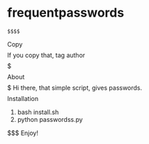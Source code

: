# frequentpasswords
    $$$$
$$$$Copy$$$$
    $$$$
If you copy that, tag author
    $$$$$
$$$$About$$$$
    $$$$$
Hi there, that simple script, gives passwords. 
    $$$$$$$$$$$$
$$$$Installation$$$$
    $$$$$$$$$$$$
1. bash install.sh
2. python passwordss.py

$$$$$$$$$$$$$$$
Enjoy! 

